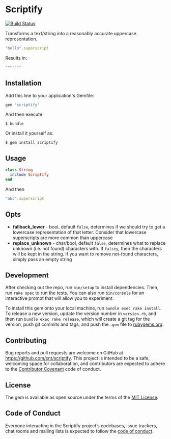 # Scriptify

[![Build Status](https://travis-ci.org/xnt/scriptify.svg?branch=master)](https://travis-ci.org/xnt/scriptify)

Transforms a text/string into a reasonably accurate uppercase representation.

```ruby
"hello".superscript
```

Results in:

```ruby
"ʰᵉˡˡᵒ"
```

## Installation

Add this line to your application's Gemfile:

```ruby
gem 'scriptify'
```

And then execute:

    $ bundle

Or install it yourself as:

    $ gem install scriptify

## Usage

```ruby
class String
  include Scriptify
end
```

And then

```ruby
"abc".superscript
```

## Opts

* **fallback_lower** - bool, default `false`, determines if we should try to get a lowercase
  representation of that letter. Consider that lowercase superscripts are more common than uppercase
* **replace_unknown** - char/bool, default `false`, determines what to replace unknown (i.e. not
  found) characters with. If `falsey`, then the characters will be kept in the string. If you want to
  remove not-found characters, simply pass an empty string

## Development

After checking out the repo, run `bin/setup` to install dependencies. Then, run `rake spec` to run the tests. You can also run `bin/console` for an interactive prompt that will allow you to experiment.

To install this gem onto your local machine, run `bundle exec rake install`. To release a new version, update the version number in `version.rb`, and then run `bundle exec rake release`, which will create a git tag for the version, push git commits and tags, and push the `.gem` file to [rubygems.org](https://rubygems.org).

## Contributing

Bug reports and pull requests are welcome on GitHub at https://github.com/xnt/scriptify. This project is intended to be a safe, welcoming space for collaboration, and contributors are expected to adhere to the [Contributor Covenant](http://contributor-covenant.org) code of conduct.

## License

The gem is available as open source under the terms of the [MIT License](https://opensource.org/licenses/MIT).

## Code of Conduct

Everyone interacting in the Scriptify project’s codebases, issue trackers, chat rooms and mailing lists is expected to follow the [code of conduct](https://github.com/[USERNAME]/scriptify/blob/master/CODE_OF_CONDUCT.md).
